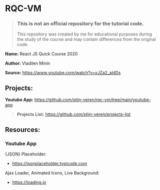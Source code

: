 # RQC-VM

> ### This is not an official repository for the tutorial code.
> This repository was created by me for educational purposes during the study of the course and may contain differences from the original code.

**Name:** React JS Quick Course 2020

**Author:** Vladilen Minin

**Source:** https://www.youtube.com/watch?v=xJZa2_aldDs

## Projects:

**Youtube App:** https://github.com/stijn-veren/rqc-vm/tree/main/youtube-app

> **Projects List:** https://github.com/stijn-veren/projects-list

## Resources:

### Youtube App

{JSON} Placeholder:

- https://jsonplaceholder.typicode.com

Ajax Loader, Animated Icons, Live Background:

- https://loading.io
